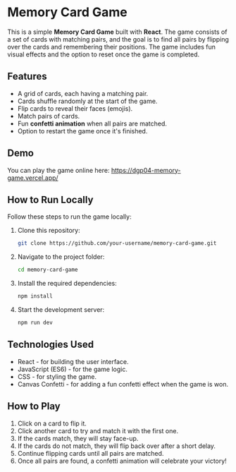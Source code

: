 # Memory Card Game

This is a simple **Memory Card Game** built with **React**. The game consists of a set of cards with matching pairs, and the goal is to find all pairs by flipping over the cards and remembering their positions. The game includes fun visual effects and the option to reset once the game is completed.

## Features

- A grid of cards, each having a matching pair.
- Cards shuffle randomly at the start of the game.
- Flip cards to reveal their faces (emojis).
- Match pairs of cards.
- Fun **confetti animation** when all pairs are matched.
- Option to restart the game once it's finished.

## Demo

You can play the game online here: https://dgp04-memory-game.vercel.app/

## How to Run Locally

Follow these steps to run the game locally:

1. Clone this repository:
   ```bash
   git clone https://github.com/your-username/memory-card-game.git

2. Navigate to the project folder:
   ```bash
   cd memory-card-game

3. Install the required dependencies:
   ```bash
   npm install

4. Start the development server:
   ```bash
   npm run dev

## Technologies Used
- React - for building the user interface.
- JavaScript (ES6) - for the game logic.
- CSS - for styling the game.
- Canvas Confetti - for adding a fun confetti effect when the game is won.

## How to Play
1. Click on a card to flip it.
2. Click another card to try and match it with the first one.
3. If the cards match, they will stay face-up.
4. If the cards do not match, they will flip back over after a short delay.
5. Continue flipping cards until all pairs are matched.
6. Once all pairs are found, a confetti animation will celebrate your victory!
